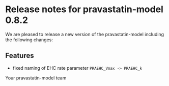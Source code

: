 # Release notes for pravastatin-model 0.8.2

We are pleased to release a new version of the pravastatin-model including the 
following changes:

## Features
- fixed naming of EHC rate parameter `PRAEHC_Vmax -> PRAEHC_k`

Your pravastatin-model team
